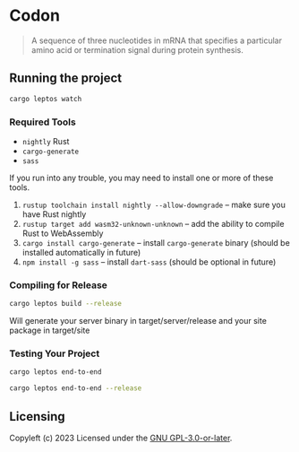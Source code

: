# Codon

> A sequence of three nucleotides in mRNA that specifies a particular amino acid or termination signal during protein synthesis.


## Running the project

```sh
cargo leptos watch
```


### Required Tools

- `nightly` Rust
- `cargo-generate`
- `sass`

If you run into any trouble, you may need to install one or more of these tools.

1. `rustup toolchain install nightly --allow-downgrade` – make sure you have Rust nightly
2. `rustup target add wasm32-unknown-unknown` – add the ability to compile Rust to WebAssembly
3. `cargo install cargo-generate` – install `cargo-generate` binary (should be installed automatically in future)
4. `npm install -g sass` – install `dart-sass` (should be optional in future)


### Compiling for Release

```sh
cargo leptos build --release
```

Will generate your server binary in target/server/release and your site package in target/site


### Testing Your Project

```sh
cargo leptos end-to-end
```

```sh
cargo leptos end-to-end --release
```


## Licensing

Copyleft (c) 2023
Licensed under the [GNU GPL-3.0-or-later](https://github.com/dominikwilkowski/codon/blob/main/LICENSE).

